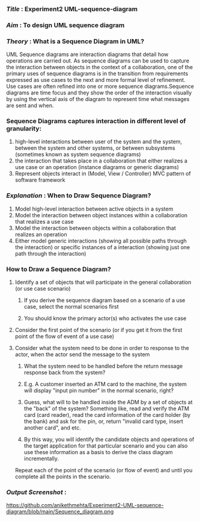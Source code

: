 ### ***Title*** : Experiment2 UML-sequence-diagram

### ***Aim*** : To design UML sequence diagram

### ***Theory*** : What is a Sequence Diagram in UML?
UML Sequence diagrams are interaction diagrams that detail how operations are carried out. As sequence diagrams can be used to capture the interaction between objects in the context of a collaboration, one of the primary uses of sequence diagrams is in the transition from requirements expressed as use cases to the next and more formal level of refinement. Use cases are often refined into one or more sequence diagrams.Sequence diagrams are time focus and they show the order of the interaction visually by using the vertical axis of the diagram to represent time what messages are sent and when.

### Sequence Diagrams captures interaction in different level of granularity:

1. high-level interactions between user of the system and the system, between the system and other systems, or between subsystems (sometimes known as system sequence diagrams)
2. the interaction that takes place in a collaboration that either realizes a use case or an operation (instance diagrams or generic diagrams)
3. Represent objects interact in (Model, View / Controller) MVC pattern of software framework


### ***Explanation*** : When to Draw Sequence Diagram?
1. Model high-level interaction between active objects in a system
2. Model the interaction between object instances within a collaboration that realizes a use case
3. Model the interaction between objects within a collaboration that realizes an operation
4. Either model generic interactions (showing all possible paths through the interaction) or specific instances of a interaction (showing just one path through the interaction)

### How to Draw a Sequence Diagram?
1. Identify a set of objects that will participate in the general collaboration (or use case scenario)
   
   1. If you derive the sequence diagram based on a scenario of a use case, select the normal scenarios first
      
   2. You should know the primary actor(s) who activates the use case
   
2. Consider the first point of the scenario (or if you get it from the first point of the flow of event of a use case)
   
3.  Consider what the system need to be done in order to response to the actor, when the actor send the message to the system
   
    1. What the system need to be handled before the return message response back from the system?
      
    2. E.g. A customer inserted an ATM card to the machine, the system will display "input pin number" in the normal scenario, right?
      
    3. Guess, what will to be handled inside the ADM by a set of objects at the "back" of the system? Something like, read and verify the ATM card (card reader), read the 
      card information of the card holder (by the bank) and ask for the pin, or, return "invalid card type, insert another card", and etc.
    
    4. By this way, you will identify the candidate objects and operations of the target application for that particular scenario and you can also use these information as 
      a basis to derive the class diagram incrementally.
      
    Repeat each of the point of the scenario (or flow of event) and until you complete all the points in the scenario.


 ### ***Output Screenshot*** :
 https://github.com/anikethmehta/Experiment2-UML-sequence-diagram/blob/main/Sequence_diagram.png
 
  
